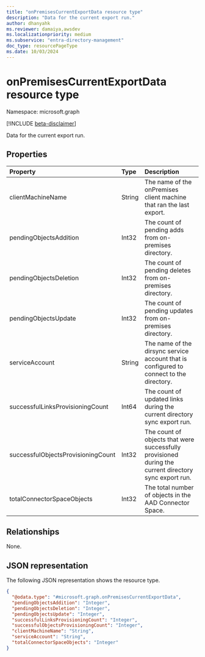 ```yaml
---
title: "onPremisesCurrentExportData resource type"
description: "Data for the current export run."
author: dhanyahk
ms.reviewer: damaiya,awsdev
ms.localizationpriority: medium
ms.subservice: "entra-directory-management"
doc_type: resourcePageType
ms.date: 10/03/2024
---
```


# onPremisesCurrentExportData resource type

Namespace: microsoft.graph

[!INCLUDE [beta-disclaimer](../../includes/beta-disclaimer.md)]

Data for the current export run.

## Properties

| Property                           | Type   | Description                                                                                            |
| :--------------------------------- | :----- | :----------------------------------------------------------------------------------------------------- |
| clientMachineName                  | String | The name of the onPremises client machine that ran the last export.                                   |
| pendingObjectsAddition             | Int32  | The count of pending adds from on-premises directory.                                                  |
| pendingObjectsDeletion             | Int32  | The count of pending deletes from on-premises directory.                                               |
| pendingObjectsUpdate               | Int32  | The count of pending updates from on-premises directory.                                               |
| serviceAccount                     | String | The name of the dirsync service account that is configured to connect to the directory.               |
| successfulLinksProvisioningCount   | Int64  | The count of updated links during the current directory sync export run.                               |
| successfulObjectsProvisioningCount | Int32  | The count of objects that were successfully provisioned during the current directory sync export run. |
| totalConnectorSpaceObjects         | Int32  | The total number of objects in the AAD Connector Space.                                                |

## Relationships

None.

## JSON representation

The following JSON representation shows the resource type.
<!-- {
  "blockType": "resource",
  "@odata.type": "microsoft.graph.onPremisesCurrentExportData"
}
-->
``` json
{
  "@odata.type": "#microsoft.graph.onPremisesCurrentExportData",
  "pendingObjectsAddition": "Integer",
  "pendingObjectsDeletion": "Integer",
  "pendingObjectsUpdate": "Integer",
  "successfulLinksProvisioningCount": "Integer",
  "successfulObjectsProvisioningCount": "Integer",
  "clientMachineName": "String",
  "serviceAccount": "String",
  "totalConnectorSpaceObjects": "Integer"
}
```
